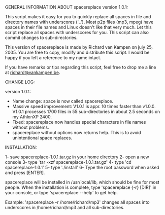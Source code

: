 GENERAL INFORMATION ABOUT spacereplace version 1.0.1:

This script makes it easy for you to quickly replace all spaces in file and directory names with underscores ('_'). Most p2p files (mp3, mpeg) have spaces in their file names and Linux doesn't like that very much. Let this script replace all spaces with underscores for you. This script can also commit changes to sub-directories.

This version of spacereplace is made by Richard van Kampen on july 25, 2005.
You are free to copy, modify and distribute this script. I would be happy if you
left a reference to my name intact.

If you have remarks or tips regarding this script, 
feel free to drop me a line at richard@vankampen.be. 

CHANGE LOG:

version 1.0.1:

- Name change: space is now called spacereplace.
- Massive speed improvement: V1.0.1 is appr. 10 times faster than v1.0.0. 
  V1.0.1 processes 1700 files in 55 sub-directories in about 2.5 seconds on my AthlonXP 2400.
- Fixed: spacereplace now handles special characters in file names without problems.
- spacereplace without options now returns help. This is to avoid unintentional space replaces.



INSTALLATION:

1- save spacereplace-1.0.1.tar.gz in your home directory
2- open a new console
3- type 'tar -xzf spacereplace-1.0.1.tar.gz'
4- type 'cd spacereplace-1.0.1'
5- type './install'
6- Type the root password when asked and press [ENTER].

spacereplace will be installed in /usr/local/lib, which should
be fine for most people.
When the installation is complete, type 'spacereplace {-r} [DIR]' in your console, or type 'spacereplace --help' to get help.

Example: 'spacereplace -r /home/richard/mp3' changes all spaces into underscores in /home/richard/mp3 and all sub-directories.